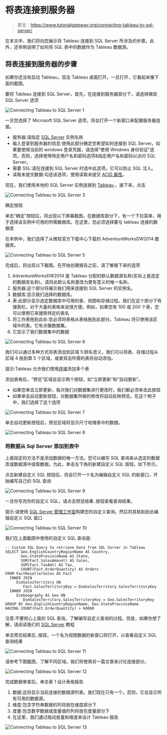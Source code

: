 # 将表连接到服务器

> 原文：<https://www.tutorialgateway.org/connecting-tableau-to-sql-server/>

在本文中，我们将向您展示将 Tableau 连接到 SQL Server 所涉及的步骤。此外，还举例说明了如何将 SQL 表中的数据作为 Tableau 数据源。

## 将表连接到服务器的步骤

如果你还没有启动 Tableau，双击 Tableau 桌面打开。一旦打开，它看起来像下面的截图。

要将 Tableau 连接到 SQL Server，首先，在连接到服务器部分下，请选择微软 SQL Server 选项

![Connecting Tableau to SQL Server 1](img/37e5e523e8052e581b5e49851f10195e.png)

一旦您选择了 Microsoft SQL Server 选项，将会打开一个新窗口来配置服务器连接。

*   服务器:请指定 [SQL Server](https://www.tutorialgateway.org/sql/) 实例名称
*   输入登录到服务器的信息:使用此部分确定您希望如何连接到 SQL Server。如果要使用当前的 windows 登录凭据，请选择“使用 Windows 身份验证”选项。否则，选择使用特定用户名和密码选项&指定用户名和密码以访问 SQL Server。
*   需要 SSL:请在连接到 SQL Server 时选中此选项。它可以防止 SQL 注入。
*   读取未提交数据:勾选该选项，使用读取未提交 [ACID 属性](https://www.tutorialgateway.org/acid-properties-in-sql-server/)。

现在，我们使用本地的 SQL Server 实例连接到 [Tableau](https://www.tutorialgateway.org/tableau/) 。接下来，点击

![Connecting Tableau to SQL Server 3](img/1f36e624d69b6c6fe41f0f668f0c17d5.png)

确定按钮

单击“确定”按钮后，将出现以下屏幕截图。在数据库部分下，有一个下拉菜单，用于选择该实例中可用的所需数据库。在这里，您必须选择要与 tableau 连接的数据库

在本例中，我们选择了从微软官方下载中心下载的 AdventureWorksDW2014 数据库。

![Connecting Tableau to SQL Server 5](img/d2af01cfd7b553c4af0dee9c40a2f1b3.png)

完成后，将出现以下截图。在开始创建报告之前，请了解接下来的选项

1.  AdventureWorksDW2014 是 Tableau 分配的默认数据源名称(实际上是选定的数据库名称)。请将此默认名称更改为更有意义的唯一名称。
2.  服务器:这个部分将展示我们用来连接到 SQL Server 的实例名。
3.  数据库:显示我们选择的数据库。
4.  表:此部分显示选定数据库中可用的表、视图和存储过程。我们在这个部分下有搜索栏，对于大量的表格来说很方便。例如，如果您有 100 或 200 个表，您可以使用它来搜索特定的表名
5.  将工作表拖到此处:您必须将表格从表格拖到此部分。Tableau 将只使用该区域中的表。它有点像数据集。
6.  它显示了我们数据集中的数据

![Connecting Tableau to SQL Server 6](img/cc60c1244c68901dea8389fa442bf2b6.png)

我们可以通过多种方式将表添加到区域 5:顾名思义，我们可以将表、存储过程从区域 4 拖到第 5 个区域，或者双击所需的表将自动添加。

提示:Tableau 允许我们使用[连接](https://www.tutorialgateway.org/how-to-join-data-in-tableau/)添加多个表

添加表格后，“预览”区域会显示两个按钮，如“立即更新”和“自动更新”。

*   如果您单击立即更新，每次我们对数据集进行更改时，我们都必须单击此按钮
*   如果单击自动更新按钮，对数据集所做的修改将自动反映预览。在这个例子中，我们选择了这个选项

![Connecting Tableau to SQL Server 7](img/7e7e3a1d228ed290443c57fa408bbba3.png)

单击自动更新按钮后，预览区域将显示尺寸地理表中的数据。

![Connecting Tableau to SQL Server 8](img/c1b697f51a0328dfc0aa5e01b55d27d0.png)

### 将数据从 Sql Server 添加到表中

上面指定的方法不是添加数据的唯一方法。您可以编写 SQL 查询来从选定的数据库或数据源中提取数据。为此，单击左下角的新建自定义 SQL 按钮，如下所示。

点击新建自定义 SQL 按钮后，将会打开一个名为编辑自定义 SQL 的新窗口，开始编写自己的 SQL 查询

![Connecting Tableau to SQL Server 9](img/e2faaae46beb48e912d86d52afdc0808.png)

一旦你写完你的自定义 SQL，请点击预览结果..按钮查看查询结果。

提示:请使用 [SQL Server 管理工作室](https://www.tutorialgateway.org/sql-server-management-studio/)构建您的自定义查询，然后将其粘贴到此编辑自定义 SQL 窗口

![Connecting Tableau to SQL Server 10](img/7209ab887af63d48259734bb54a78e87.png)

我们在上面截图中使用的自定义 SQL 查询是:

```
-- Custom SQL Query to retrieve Data from SQL Server in Tableau 
SELECT Geo.EnglishCountryRegionName AS Country, 
       Geo.StateProvinceName AS State, 
       SUM(Fact.SalesAmount) AS Sales, 
       SUM(Fact.TaxAmt) AS Tax, 
       COUNT(Fact.OrderQuantity) AS Orders
FROM FactResellerSales AS Fact
  INNER JOIN
     DimSalesTerritory ON 
        Fact.SalesTerritoryKey = DimSalesTerritory.SalesTerritoryKey 
  INNER JOIN
     DimGeography AS Geo ON 
        DimSalesTerritory.SalesTerritoryKey = Geo.SalesTerritoryKey
GROUP BY Geo.EnglishCountryRegionName, Geo.StateProvinceName
HAVING COUNT(Fact.OrderQuantity) > 60000

```

注意:不要担心上面的 SQL 查询，了解编写自定义查询的过程。但是，如果你想了解，请阅读我们的 [SQL Server](https://www.tutorialgateway.org/sql/) 教程

单击预览结果后..按钮，一个名为视图数据的新窗口将打开，以查看自定义 SQL 查询结果

![Connecting Tableau to SQL Server 11](img/a87f9bca7249f622dccc417b93715e7f.png)

请参考下图截图，了解不同区域。我们将使用另一篇文章来讨论连接部分。

![Connecting Tableau to SQL Server 12](img/73132609355547802873d9b17ee65070.png)

完成数据审查后，单击表 1 设计表格报告

1.  数据:这将显示当前连接的数据源列表。我们现在只有一个。否则，它会显示所有可用的数据源。
2.  维度:包含字符串数据的列将放在维度部分下
3.  度量:包含数字数据或度量值的列将放在度量部分下
4.  在这里，我们通过拖动度量和维度来设计 Tableau 报告

![Connecting Tableau to SQL Server 13](img/fe224b01ae4c95bcdac4115bc3c57372.png)